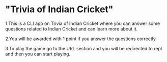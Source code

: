# "Trivia of Indian Cricket"


1.This is a CLI app on Trivia of Indian Cricket  where you can answer some questions related to Indian Cricket and can learn more about it. 

2.You will be awarded with 1 point if you answer the questions correctly.

3.To play the game go to the URL section and you will be redirected to repl and then you can start playing.

